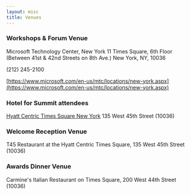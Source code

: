 ```yaml
---
layout: misc
title: Venues
---
```


### Workshops & Forum Venue
Microsoft Technology Center, New York
11 Times Square, 6th Floor
(Between 41st & 42nd Streets on 8th Ave.)
New York, NY, 10036

(212) 245-2100

[https://www.microsoft.com/en-us/mtc/locations/new-york.aspx](https://www.microsoft.com/en-us/mtc/locations/new-york.aspx)

### Hotel for Summit attendees 
[Hyatt Centric Times Square New York](https://timessquare.centric.hyatt.com/en/hotel/home.html)
135 West 45th Street (10036)

### Welcome Reception Venue
T45 Restaurant at the Hyatt Centric Times Square, 135 West 45th Street (10036)

### Awards Dinner Venue
Carmine's Italian Restaurant on Times Square, 200 West 44th Street (10036)

